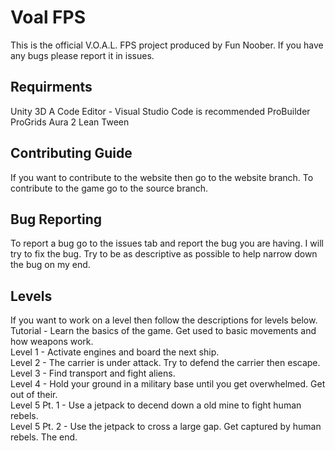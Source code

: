 # Voal FPS
This is the official V.O.A.L. FPS project produced by Fun Noober. If you have any bugs please report it in issues.

<h2>Requirments</h2>
Unity 3D
A Code Editor - Visual Studio Code is recommended
ProBuilder
ProGrids
Aura 2
Lean Tween

<h2>Contributing Guide</h2>
If you want to contribute to the website then go to the website branch.
To contribute to the game go to the source branch.

<h2>Bug Reporting</h2>
To report a bug go to the issues tab and report the bug you are having. I will try to fix the bug. Try to be as descriptive as possible to help narrow down the bug on my end.

<h2>Levels</h2>
If you want to work on a level then follow the descriptions for levels below. <br/>
Tutorial - Learn the basics of the game. Get used to basic movements and how weapons work. <br/>
Level 1 - Activate engines and board the next ship. <br/>
Level 2 - The carrier is under attack. Try to defend the carrier then escape. <br/>
Level 3 - Find transport and fight aliens. <br/>
Level 4 - Hold your ground in a military base until you get overwhelmed. Get out of their. <br/>
Level 5 Pt. 1 - Use a jetpack to decend down a old mine to fight human rebels. <br/>
Level 5 Pt. 2 - Use the jetpack to cross a large gap. Get captured by human rebels. The end. <br/>

